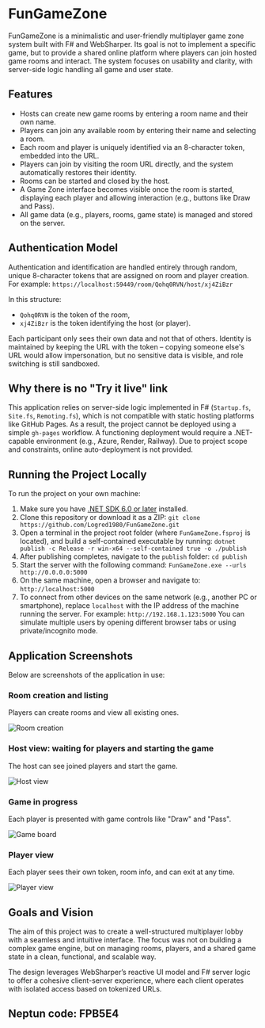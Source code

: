 # FunGameZone

FunGameZone is a minimalistic and user-friendly multiplayer game zone system built with F# and WebSharper.
Its goal is not to implement a specific game, but to provide a shared online platform where players can join hosted game rooms and interact.
The system focuses on usability and clarity, with server-side logic handling all game and user state.

## Features

- Hosts can create new game rooms by entering a room name and their own name.
- Players can join any available room by entering their name and selecting a room.
- Each room and player is uniquely identified via an 8-character token, embedded into the URL.
- Players can join by visiting the room URL directly, and the system automatically restores their identity.
- Rooms can be started and closed by the host.
- A Game Zone interface becomes visible once the room is started, displaying each player and allowing interaction (e.g., buttons like Draw and Pass).
- All game data (e.g., players, rooms, game state) is managed and stored on the server.

## Authentication Model

Authentication and identification are handled entirely through random, unique 8-character tokens that are assigned on room and player creation. For example:
``` https://localhost:59449/room/Qohq0RVN/host/xj4ZiBzr ```

In this structure:
- `Qohq0RVN` is the token of the room,
- `xj4ZiBzr` is the token identifying the host (or player).

Each participant only sees their own data and not that of others. Identity is maintained by keeping the URL with the token – copying someone else's URL would allow impersonation, but no sensitive data is visible, and role switching is still sandboxed.

## Why there is no "Try it live" link

This application relies on server-side logic implemented in F# (`Startup.fs`, `Site.fs`, `Remoting.fs`), which is not compatible with static hosting platforms like GitHub Pages. As a result, the project cannot be deployed using a simple `gh-pages` workflow. A functioning deployment would require a .NET-capable environment (e.g., Azure, Render, Railway). Due to project scope and constraints, online auto-deployment is not provided.

## Running the Project Locally
To run the project on your own machine:
1. Make sure you have [.NET SDK 6.0 or later](https://dotnet.microsoft.com/download) installed.
2. Clone this repository or download it as a ZIP:
   ``` git clone https://github.com/Logred1980/FunGameZone.git ```
3. Open a terminal in the project root folder (where `FunGameZone.fsproj` is located), and build a self-contained executable by running:
   ``` dotnet publish -c Release -r win-x64 --self-contained true -o ./publish ```
4. After publishing completes, navigate to the `publish` folder:
   ``` cd publish ```
5. Start the server with the following command:
   ``` FunGameZone.exe --urls http://0.0.0.0:5000 ```
6. On the same machine, open a browser and navigate to:
   ``` http://localhost:5000 ```
7. To connect from other devices on the same network (e.g., another PC or smartphone), replace `localhost` with the IP address of the machine running the server. For example:
   ``` http://192.168.1.123:5000 ```
You can simulate multiple users by opening different browser tabs or using private/incognito mode.

## Application Screenshots

Below are screenshots of the application in use:

### Room creation and listing
Players can create rooms and view all existing ones.

![Room creation](docs/screenshots/room-creation.png)

### Host view: waiting for players and starting the game
The host can see joined players and start the game.

![Host view](docs/screenshots/host-waiting.png)

### Game in progress
Each player is presented with game controls like "Draw" and "Pass".

![Game board](docs/screenshots/game-play.png)

### Player view
Each player sees their own token, room info, and can exit at any time.

![Player view](docs/screenshots/player-view.png)

## Goals and Vision

The aim of this project was to create a well-structured multiplayer lobby with a seamless and intuitive interface. The focus was not on building a complex game engine, but on managing rooms, players, and a shared game state in a clean, functional, and scalable way.

The design leverages WebSharper’s reactive UI model and F# server logic to offer a cohesive client-server experience, where each client operates with isolated access based on tokenized URLs.

## Neptun code: FPB5E4
